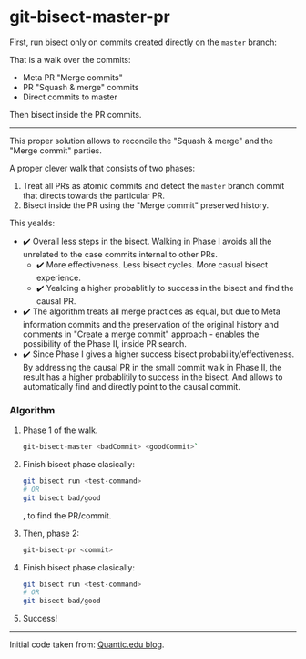 # git-bisect-master-pr

First, run bisect only on commits created directly on the `master` branch:

That is a walk over the commits:
  * Meta PR "Merge commits"
  * PR "Squash & merge" commits
  * Direct commits to master
  
Then bisect inside the PR commits.

---

This proper solution allows to reconcile the "Squash & merge" and the "Merge commit" parties.

A proper clever walk that consists of two phases:
1. Treat all PRs as atomic commits and detect the `master` branch commit that directs towards the particular PR.
2. Bisect inside the PR using the "Merge commit" preserved history.

This yealds:
  * :heavy_check_mark: Overall less steps in the bisect. Walking in Phase I avoids all the unrelated to the case commits internal to other PRs.
    * :heavy_check_mark: More effectiveness. Less bisect cycles. More casual bisect experience.
    * :heavy_check_mark: Yealding a higher probablitily to success in the bisect and find the causal PR.
  * :heavy_check_mark: The algorithm treats all merge practices as equal, but due to Meta information commits and the preservation of the original history and comments in "Create a merge commit" approach - enables the possibility of the Phase II, inside PR search.
  * :heavy_check_mark: Since Phase I gives a higher success bisect probability/effectiveness. By addressing the causal PR in the small commit walk in Phase II, the result has a higher probablitily to success in the bisect. And allows to automatically find and directly point to the causal commit.

### Algorithm

  1. Phase 1 of the walk.

      ```sh
      git-bisect-master <badCommit> <goodCommit>`
      ```
  
  2. Finish bisect phase clasically:

      ```sh
      git bisect run <test-command>
      # OR
      git bisect bad/good
      ```
      , to find the PR/commit.

  3. Then, phase 2:
  
      ```sh
      git-bisect-pr <commit>
      ```
  
  4. Finish bisect phase clasically:
  
      ```sh
      git bisect run <test-command>
      # OR
      git bisect bad/good
      ```

  5. Success!

---

Initial code taken from: [Quantic.edu blog](https://blog.quantic.edu/2015/02/03/git-bisect-debugging-with-feature-branches/).
